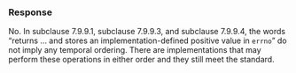 ### Response

No. In subclause 7.9.9.1, subclause 7.9.9.3, and subclause 7.9.9.4, the words
“returns ... and stores an implementation-defined positive value in `errno`” do
not imply any temporal ordering. There are implementations that may perform
these operations in either order and they still meet the standard.
